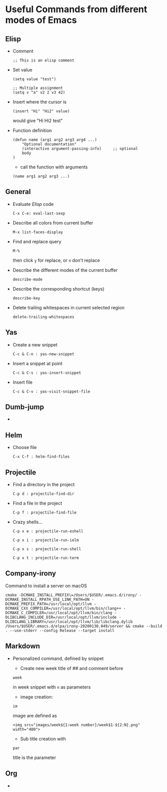 
# Useful Commands from different modes of Emacs

## Elisp
* Comment
  ```
  ;; This is an elisp comment
  ```
  
* Set value
  
  ```
  (setq value "test")
  
  ;; Multiple assignment
  (setq v "a" v2 2 v3 42)
  ```
  
* Insert where the cursor is

  ```
  (insert "Hi" "Hi2" value)
  ```
  
  would give "Hi Hi2 test"
* Function definition

  ```
  (defun name (arg1 arg2 arg3 arg4 ...)
      "Optional documentation"
      (interactive argument-passing-info)     ;; optional
      body
  )
  ```
  
  * call the function with arguments
  
  ```
  (name arg1 arg2 arg3 ...)
  ```

## General
* Evaluate *Elisp* code
  
  ```
  C-x C-e: eval-last-sexp
  ```

* Describe all colors from current buffer

    ```
    M-x list-faces-display
    ```
  
* Find and replace query
    
    ```
    M-%
    ```
    
    then click `y` for replace, or `n` don't replace
* Describe the different modes of the current buffer

    ```
    describe-mode
    ```

* Describe the corresponding shortcut (keys)

    ```
    describe-key
    ``` 

* Delete trailing whitespaces in current selected region

    ```
    delete-trailing-whitespaces
    ```

## Yas
* Create a new snippet

    ```
    C-c & C-n : yas-new-snippet
    ```

* Insert a snippet at point

    ```
    C-c & C-s : yas-insert-snippet
    ```

* Insert file

    ```
    C-c & C-v : yas-visit-snippet-file
    ```


## Dumb-jump
* 

## Helm
* Choose file

    ```
    C-x C-f : helm-find-files
    ```

## Projectile
* Find a directory in the project

    ```
    C-p d : projectile-find-dir
    ```
    
* Find a file in the project

    ```
    C-p f : projectile-find-file
    ```

* Crazy shells...

    ```
    C-p x e : projectile-run-eshell
    ```

    ```
    C-p x i : projectile-run-ielm
    ```

    ```
    C-p x s : projectile-run-shell
    ```

    ```
    C-p x t : projectile-run-term
    ```

## Company-irony
Command to install a server on macOS

    cmake -DCMAKE_INSTALL_PREFIX\=/Users/$USER/.emacs.d/irony/ -DCMAKE_INSTALL_RPATH_USE_LINK_PATH=ON -DCMAKE_PREFIX_PATH=/usr/local/opt/llvm -DCMAKE_CXX_COMPILER=/usr/local/opt/llvm/bin/clang++ -DCMAKE_C_COMPILER=/usr/local/opt/llvm/bin/clang -DLIBCLANG_INCLUDE_DIR=/usr/local/opt/llvm/include -DLIBCLANG_LIBRARY=/usr/local/opt/llvm/lib/libclang.dylib  /Users/$USER/.emacs.d/elpa/irony-20200130.849/server && cmake --build . --use-stderr --config Release --target install

## Markdown
* Personalized command, defined by snippet
  * Create new week title of ## and comment before
  
  ```
  week
  ``` 
  
  in week snippet with `n` as parameters

   * image creation:

   ```
   im
   ```
   
   image are defined as 
   
   ```
   <img src="images/week${1:week number}/week$1-${2:N}.png" width="400">
   ```

    * Sub title creation with

    ```
    par
    ``` 
    
    title is the parameter

## Org
* 
